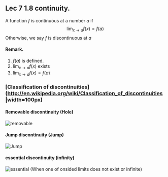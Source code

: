 ## Lec 7 1.8 continuity.

A function $f$ is continuous at a number $a$ if
$$
\lim_{x\to a}f(x)=f(a)
$$
Otherwise, we say $f$ is discontinuous at $a$
#### Remark.

1. $f(a)$ is defined.
2. $\lim_{x\to a}f(x)$ exists
3. $\lim_{x\to a}f(x)=f(a)$

### [Classification of discontinuities](http://en.wikipedia.org/wiki/Classification_of_discontinuities |width=100px)

#### Removable discontinuity (Hole)
![removable](http://upload.wikimedia.org/wikipedia/commons/9/9d/Discontinuity_removable.eps.png)

#### Jump discontinuity (Jump)
![Jump](http://upload.wikimedia.org/wikipedia/commons/e/e6/Discontinuity_jump.eps.png)

#### essential discontinuity (infinity)
![essential](http://upload.wikimedia.org/wikipedia/commons/9/92/Discontinuity_essential.eps.png)
(When one of onsided limits does not exist or infinite)

